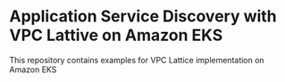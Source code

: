 # Application Service Discovery with VPC Lattive on Amazon EKS

This repository contains examples for VPC Lattice implementation on Amazon EKS
